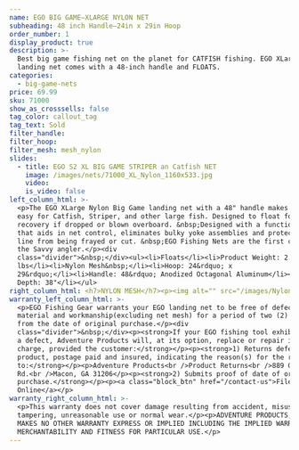 ```yaml
---
name: EGO BIG GAME—XLARGE NYLON NET
subheading: 48 inch Handle—24in x 29in Hoop
order_number: 1
display_product: true
description: >-
  Best big game fishing net on the planet for CATFISH fishing. EGO XLarge Nylon
  landing net comes with a 48-inch handle and FLOATS.
categories:
  - big-game-nets
price: 69.99
sku: 71000
show_as_crosssells: false
tag_color: callout_tag
tag_text: Sold
filter_handle:
filter_hoop:
filter_mesh: mesh_nylon
slides:
  - title: EGO S2 XL BIG GAME STRIPER an Catfish NET
    image: /images/nets/71000_XL_Nylon_1160x533.jpg
    video:
    is_video: false
left_column_html: >-
  <p>The EGO XLarge Nylon Big Game landing net with a 48" handle makes fishing
  easy for Catfish, Striper, and other large fish. Designed to float for easy
  recovery if dropped or blown overboard. &nbsp;Designed with a functional grip
  that aids in net control, eliminates bulky yoke assemblies and protects mono
  line from being frayed or cut. &nbsp;EGO Fishing Nets are the first choice for
  the Savvy angler.</p><div
  class="divider">&nbsp;</div><ul><li>Floats</li><li>Product Weight: 2.5
  lbs</li><li>Nylon Mesh&nbsp;</li><li>Hoop: 24&rdquo; x
  29&rdquo;</li><li>Handle: 48&rdquo; Anodized Octagonal Aluminum</li><li>Bag
  Depth: 38"</li></ul>
right_column_html: <h7>NYLON MESH</h7><p><img alt="" src="/images/Nylon_400x150.jpg" /></p>
warranty_left_column_html: >-
  <p>EGO Fishing Gear warrants your EGO landing net to be free of defects in
  material and workmanship(excluding net mesh) for a period of two (2) years
  from the date of original purchase.</p><div
  class="divider">&nbsp;</div><p><strong>If your EGO fishing tool exhibits such
  a defect, Adventure Products will, at its option, replace or repair it without
  charge, provided the customer:</strong></p><p><strong>1) Returns defective
  product, postage paid and insured, indicating the reason(s) for the return
  to:</strong></p><p>Adventure Products<br />Product Returns<br />889 Guy Paine
  Rd.<br />Macon, GA 31206</p><p><strong>2) Submits proof of date of original
  purchase.</strong></p><p><a class="block_btn" href="/contact-us">File Claim
  Online</a></p>
warranty_right_column_html: >-
  <p>This warranty does not cover damage resulting from accident, misuse, abuse,
  tampering, unreasonable use or normal wear.</p><p>ADVENTURE PRODUCTS, INC.
  MAKES NO OTHER WARRANTY EXPRESS OR IMPLIED INCLUDING THE IMPLIED WARRANTIES OF
  MERCHANTABILITY AND FITNESS FOR PARTICULAR USE.</p>
---
```

